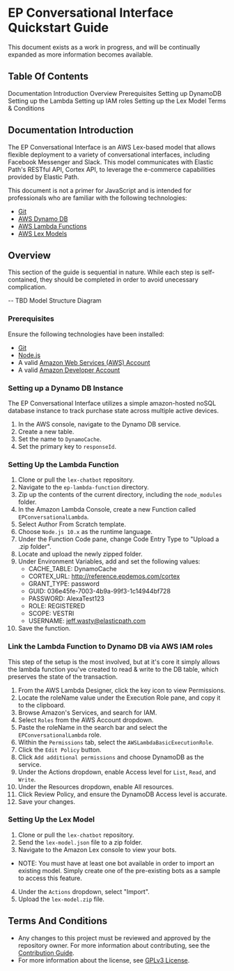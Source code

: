 # EP Conversational Interface Quickstart Guide
This document exists as a work in progress, and will be continually expanded as more information becomes available.

## Table Of Contents
Documentation Introduction
Overview
    Prerequisites
    Setting up DynamoDB
    Setting up the Lambda
    Setting up IAM roles
    Setting up the Lex Model
Terms & Conditions

## Documentation Introduction
The EP Conversational Interface is an AWS Lex-based model that allows flexible deployment to a variety of conversational interfaces, including Facebook Messenger and Slack. This model communicates with Elastic Path's RESTful API, Cortex API, to leverage the e-commerce capabilities provided by Elastic Path.

This document is not a primer for JavaScript and is intended for professionals who are familiar with the following technologies:
* [Git](https://git-scm.com/downloads)
* [AWS Dynamo DB](https://aws.amazon.com/dynamodb/)
* [AWS Lambda Functions](https://aws.amazon.com/lambda/)
* [AWS Lex Models](https://aws.amazon.com/lex/)

## Overview
This section of the guide is sequential in nature. While each step is self-contained, they should be completed in order to avoid unecessary complication.

-- TBD Model Structure Diagram

### Prerequisites
Ensure the following technologies have been installed:

* [Git](https://git-scm.com/downloads)
* [Node.js](https://nodejs.org/en/download/)
* A valid [Amazon Web Services (AWS) Account](https://us-west-2.console.aws.amazon.com/console/)
* A valid [Amazon Developer Account](https://developer.amazon.com/)

### Setting up a Dynamo DB Instance
The EP Conversational Interface utilizes a simple amazon-hosted noSQL database instance to track purchase state across multiple active devices.

1. In the AWS console, navigate to the Dynamo DB service.
2. Create a new table.
3. Set the name to `DynamoCache`.
4. Set the primary key to `responseId`.

### Setting Up the Lambda Function
1. Clone or pull the `lex-chatbot` repository.
2. Navigate to the `ep-lambda-function` directory.
3. Zip up the contents of the current directory, including the `node_modules` folder.
4. In the Amazon Lambda Console, create a new Function called `EPConversationalLambda`.
5. Select Author From Scratch template.
6. Choose `Node.js 10.x` as the runtime language.
7. Under the Function Code pane, change Code Entry Type to "Upload a .zip folder".
8. Locate and upload the newly zipped folder.
9. Under Environment Variables, add and set the following values:
    * CACHE_TABLE:    DynamoCache 
    * CORTEX_URL:     http://reference.epdemos.com/cortex
    * GRANT_TYPE:     password
    * GUID:           036e45fe-7003-4b9a-99f3-1c14944bf728
    * PASSWORD:       AlexaTest123
    * ROLE:           REGISTERED
    * SCOPE:          VESTRI
    * USERNAME:       jeff.wasty@elasticpath.com
10. Save the function.

### Link the Lambda Function to Dynamo DB via AWS IAM roles
This step of the setup is the most involved, but at it's core it simply allows the lambda function you've created to read & write to the DB table, which preserves the state of the transaction.

1. From the AWS Lambda Designer, click the key icon to view Permissions.
2. Locate the roleName value under the Execution Role pane, and copy it to the clipboard.
3. Browse Amazon's Services, and search for IAM.
4. Select `Roles` from the AWS Account dropdown.
5. Paste the roleName in the search bar and select the `EPConversationalLambda` role.
6. Within the `Permissions` tab, select the `AWSLambdaBasicExecutionRole`.
7. Click the `Edit Policy` button.
8. Click `Add additional permissions` and choose DynamoDB as the service.
9. Under the Actions dropdown, enable Access level for `List`, `Read`, and `Write`.
10. Under the Resources dropdown, enable All resources.
11. Click Review Policy, and ensure the DynamoDB Access level is accurate.
12. Save your changes.

### Setting Up the Lex Model
1. Clone or pull the `lex-chatbot` repository.
2. Send the `lex-model.json` file to a zip folder.
3. Navigate to the Amazon Lex console to view your bots.
  * NOTE: You must have at least one bot available in order to import an existing model.
            Simply create one of the pre-existing bots as a sample to access this feature.
4. Under the `Actions` dropdown, select "Import".
5. Upload the `lex-model.zip` file.

## Terms And Conditions
- Any changes to this project must be reviewed and approved by the repository owner. For more information about contributing, see the [Contribution Guide](https://github.com/elasticpath/facebook-chat/blob/master/.github/CONTRIBUTING.md).
- For more information about the license, see [GPLv3 License](https://github.com/elasticpath/facebook-chat/blob/master/LICENSE).